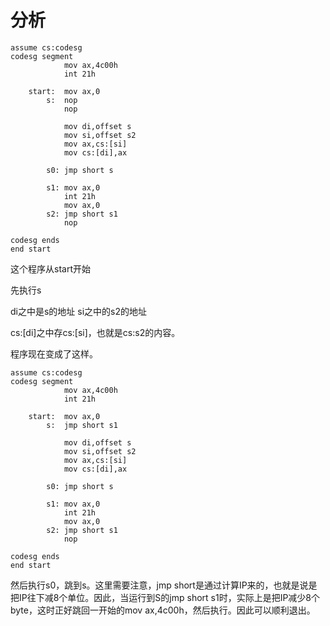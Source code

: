 # 分析
```
assume cs:codesg
codesg segment
            mov ax,4c00h
            int 21h

    start:  mov ax,0
        s:  nop
            nop

            mov di,offset s
            mov si,offset s2
            mov ax,cs:[si]
            mov cs:[di],ax

        s0: jmp short s

        s1: mov ax,0
            int 21h
            mov ax,0
        s2: jmp short s1
            nop

codesg ends
end start
```

这个程序从start开始

先执行s

di之中是s的地址
si之中的s2的地址

cs:[di]之中存cs:[si]，也就是cs:s2的内容。

程序现在变成了这样。
```
assume cs:codesg
codesg segment
            mov ax,4c00h
            int 21h

    start:  mov ax,0
        s:  jmp short s1

            mov di,offset s
            mov si,offset s2
            mov ax,cs:[si]
            mov cs:[di],ax

        s0: jmp short s

        s1: mov ax,0
            int 21h
            mov ax,0
        s2: jmp short s1
            nop

codesg ends
end start
```
然后执行s0，跳到s。这里需要注意，jmp short是通过计算IP来的，也就是说是把IP往下减8个单位。因此，当运行到S的jmp short s1时，实际上是把IP减少8个byte，这时正好跳回一开始的mov ax,4c00h，然后执行。因此可以顺利退出。